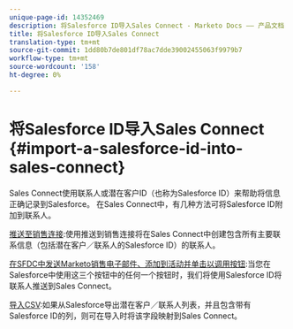 ```yaml
---
unique-page-id: 14352469
description: 将Salesforce ID导入Sales Connect - Marketo Docs —— 产品文档
title: 将Salesforce ID导入Sales Connect
translation-type: tm+mt
source-git-commit: 1dd80b7de801df78ac7dde39002455063f9979b7
workflow-type: tm+mt
source-wordcount: '158'
ht-degree: 0%

---
```



# 将Salesforce ID导入Sales Connect {#import-a-salesforce-id-into-sales-connect}

Sales Connect使用联系人或潜在客户ID（也称为Salesforce ID）来帮助将信息正确记录到Salesforce。 在Sales Connect中，有几种方法可将Salesforce ID附加到联系人。

[推送至销售连接](/help/marketo/product-docs/marketo-sales-connect/crm/salesforce-customization/push-to-sales-connect.md):使用推送到销售连接将在Sales Connect中创建包含所有主要联系信息（包括潜在客户／联系人的Salesforce ID）的联系人。

[在SFDC中发送Marketo销售电子邮件、添加到活动并单击以调用按钮](/help/marketo/product-docs/marketo-sales-connect/crm/salesforce-customization/how-to-install-sales-connect-buttons-in-salesforce.md):当您在Salesforce中使用这三个按钮中的任何一个按钮时，我们将使用Salesforce ID将联系人推送到Sales Connect。

[导入CSV](/help/marketo/product-docs/marketo-sales-connect/people/managing-contacts/import-contacts-via-csv.md):如果从Salesforce导出潜在客户／联系人列表，并且包含带有Salesforce ID的列，则可在导入时将该字段映射到Sales Connect。
